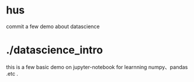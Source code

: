 # hus
commit a few demo about datascience

# ./datascience_intro
this is  a few basic demo on jupyter-notebook for learnning numpy、pandas .etc .


